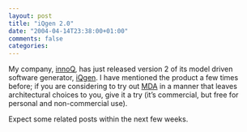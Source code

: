 ```yaml
---
layout: post
title: "iQgen 2.0"
date: "2004-04-14T23:38:00+01:00"
comments: false
categories: 
---
```


<p>My company, <a href="/">innoQ</a>, has just released version 2 of its model driven software generator, <a href="/iqgen">iQgen</a>. I have mentioned the product a few times before; if you are considering to try out <a href="http://www.omg.org/mda">MDA</a> in a manner that leaves architectural choices to you, give it a try (it&#8217;s commercial, but free for personal and non-commercial use). </p>

<p>Expect some related posts within the next few weeks.</p>



